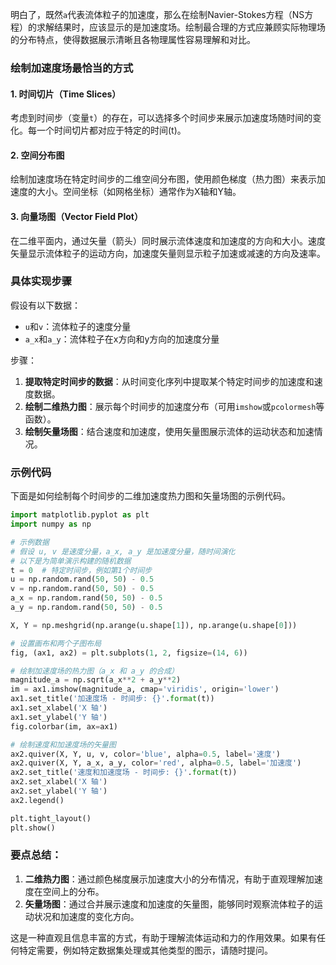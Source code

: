 明白了，既然`a`代表流体粒子的加速度，那么在绘制Navier-Stokes方程（NS方程）的求解结果时，应该显示的是加速度场。绘制最合理的方式应兼顾实际物理场的分布特点，使得数据展示清晰且各物理属性容易理解和对比。

### 绘制加速度场最恰当的方式

#### 1. 时间切片（Time Slices）

考虑到时间步（变量`t`）的存在，可以选择多个时间步来展示加速度场随时间的变化。每一个时间切片都对应于特定的时间\(t\)。

#### 2. 空间分布图

绘制加速度场在特定时间步的二维空间分布图，使用颜色梯度（热力图）来表示加速度的大小。空间坐标（如网格坐标）通常作为X轴和Y轴。 

#### 3. 向量场图（Vector Field Plot）

在二维平面内，通过矢量（箭头）同时展示流体速度和加速度的方向和大小。速度矢量显示流体粒子的运动方向，加速度矢量则显示粒子加速或减速的方向及速率。

### 具体实现步骤

假设有以下数据：
- `u`和`v`：流体粒子的速度分量
- `a_x`和`a_y`：流体粒子在x方向和y方向的加速度分量

步骤：
1. **提取特定时间步的数据**：从时间变化序列中提取某个特定时间步的加速度和速度数据。
2. **绘制二维热力图**：展示每个时间步的加速度分布（可用`imshow`或`pcolormesh`等函数）。
3. **绘制矢量场图**：结合速度和加速度，使用矢量图展示流体的运动状态和加速情况。

### 示例代码

下面是如何绘制每个时间步的二维加速度热力图和矢量场图的示例代码。

```python
import matplotlib.pyplot as plt
import numpy as np

# 示例数据
# 假设 u, v 是速度分量，a_x, a_y 是加速度分量，随时间演化
# 以下是为简单演示构建的随机数据
t = 0  # 特定时间步，例如第1个时间步
u = np.random.rand(50, 50) - 0.5
v = np.random.rand(50, 50) - 0.5
a_x = np.random.rand(50, 50) - 0.5
a_y = np.random.rand(50, 50) - 0.5

X, Y = np.meshgrid(np.arange(u.shape[1]), np.arange(u.shape[0]))

# 设置画布和两个子图布局
fig, (ax1, ax2) = plt.subplots(1, 2, figsize=(14, 6))

# 绘制加速度场的热力图（a_x 和 a_y 的合成）
magnitude_a = np.sqrt(a_x**2 + a_y**2)
im = ax1.imshow(magnitude_a, cmap='viridis', origin='lower')
ax1.set_title('加速度场 - 时间步: {}'.format(t))
ax1.set_xlabel('X 轴')
ax1.set_ylabel('Y 轴')
fig.colorbar(im, ax=ax1)

# 绘制速度和加速度场的矢量图
ax2.quiver(X, Y, u, v, color='blue', alpha=0.5, label='速度')
ax2.quiver(X, Y, a_x, a_y, color='red', alpha=0.5, label='加速度')
ax2.set_title('速度和加速度场 - 时间步: {}'.format(t))
ax2.set_xlabel('X 轴')
ax2.set_ylabel('Y 轴')
ax2.legend()

plt.tight_layout()
plt.show()
```

### 要点总结：
1. **二维热力图**：通过颜色梯度展示加速度大小的分布情况，有助于直观理解加速度在空间上的分布。
2. **矢量场图**：通过合并展示速度和加速度的矢量图，能够同时观察流体粒子的运动状况和加速度的变化方向。

这是一种直观且信息丰富的方式，有助于理解流体运动和力的作用效果。如果有任何特定需要，例如特定数据集处理或其他类型的图示，请随时提问。